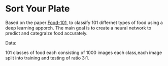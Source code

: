 # Sort Your Plate

Based on the paper [Food-101](https://data.vision.ee.ethz.ch/cvl/datasets_extra/food-101/), to classify 101 differnet types of food using a deep learning apporch. The main goal is to create a neural network to predict and categraize food accurately.

Data:

101 classes of food each consisting of 1000 images each class,each image split into training and testing of ratio 3:1.
